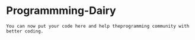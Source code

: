 # Programmming-Dairy

`You can now put your code here and help theprogramming community with better coding.`
